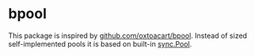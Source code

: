 # bpool

This package is inspired by [github.com/oxtoacart/bpool](https://pkg.go.dev/github.com/oxtoacart/bpool). Instead of sized self-implemented pools it is based on built-in [sync.Pool](https://golang.org/pkg/sync/#Pool). 